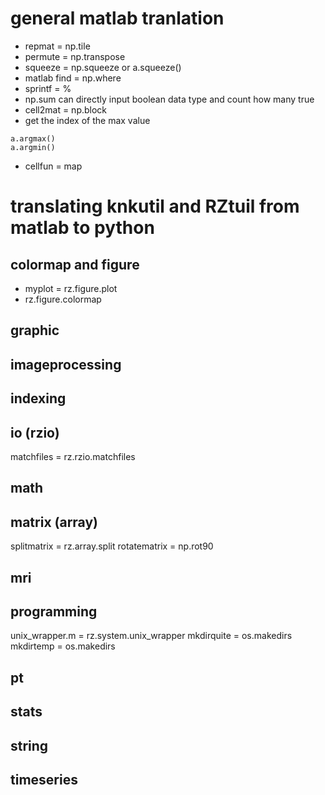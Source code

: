 # general matlab tranlation

* repmat = np.tile
* permute = np.transpose
* squeeze = np.squeeze or a.squeeze() 
* matlab find = np.where
* sprintf = %
* np.sum can directly input boolean data type and count how many true
* cell2mat = np.block
* get the index of the max value
```
a.argmax()
a.argmin()
```
* cellfun = map
# translating knkutil and RZtuil from matlab to python


## colormap and figure
* myplot = rz.figure.plot
* rz.figure.colormap

## graphic
## imageprocessing
## indexing
## io (rzio)
matchfiles = rz.rzio.matchfiles
## math
## matrix (array)
splitmatrix = rz.array.split
rotatematrix = np.rot90
## mri
## programming
unix_wrapper.m = rz.system.unix_wrapper
mkdirquite = os.makedirs
mkdirtemp = os.makedirs
## pt
## stats

## string
## timeseries
